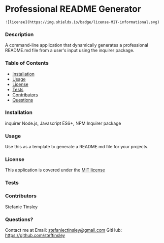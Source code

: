 # Professional README Generator
  
    ![license](https://img.shields.io/badge/license-MIT-informational.svg)
    
  ### Description
  A command-line application that dynamically generates a professional README.md file from a user's input using the inquirer package. 
  
  ### Table of Contents 
  - [Installation](#installation)
  - [Usage](#usage)
  - [License](#license)
  - [Tests](#tests)
  - [Contributors](#contributors)
  - [Questions](#questions)

  ### Installation
  inquirer
  Node.js, Javascript ES6+, NPM Inquirer package
  
  ### Usage
  Use this as a template to generate a README.md file for your projects.
  

   
  ### License 
  This application is covered under the [MIT license](https://choosealicense.com/licenses/mit/)
  

  ### Tests
  

  ### Contributors
  Stefanie Tinsley

  ### Questions?
  Contact me at 
  Email: stefaniectinsley@gmail.com
  GitHub: https://github.com/steftinsley
